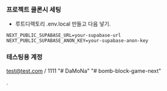### 프로젝트 클론시 세팅

- 루트디렉토리 .env.local 만들고 다음 넣기.

```
NEXT_PUBLIC_SUPABASE_URL=your-supabase-url
NEXT_PUBLIC_SUPABASE_ANON_KEY=your-supabase-anon-key
```

### 테스팅용 계정

test@test.com / 1111
"# DaMoNa" 
"# bomb-block-game-next" 

.